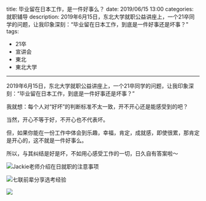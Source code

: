 title: 毕业留在日本工作，是一件好事么？
date: 2019/06/15 13:00
categories: 就职辅导
description: 2019年6月15日，东北大学就职公益讲座上，一个21卒同学的问题，让我印象深刻：“毕业留在日本工作，到底是一件好事还是坏事？"
tags:
- 21卒
- 宣讲会
- 東北
- 東北大学

---

2019年6月15日，东北大学就职公益讲座上，一个21卒同学的问题，让我印象深刻：“毕业留在日本工作，到底是一件好事还是坏事？”

我就想：每个人对“好坏”的判断标准不太一致，开不开心还是能感受到的吧？

当然，开心不等于好，不开心也不代表坏。

但，如果你能在一份工作中体会到乐趣，幸福，肯定，成就感，即使很累，那肯定是开心的，这不就是一件好事么。

所以，与其纠结是好是坏，不如用心感受工作的一切，日久自有答案啦～

![Jackie老师介绍在日就职的注意事项](http://wx3.sinaimg.cn/mw690/a9a40e85gy1g4yj2dub90j20zk0m8dqh.jpg)

![七联前辈分享选考经验](http://wx3.sinaimg.cn/mw690/a9a40e85gy1g4yj2bn80ij20zk0m8qaz.jpg)

![](http://wx2.sinaimg.cn/mw690/a9a40e85gy1g4yj2f9motj20zk0m8138.jpg)